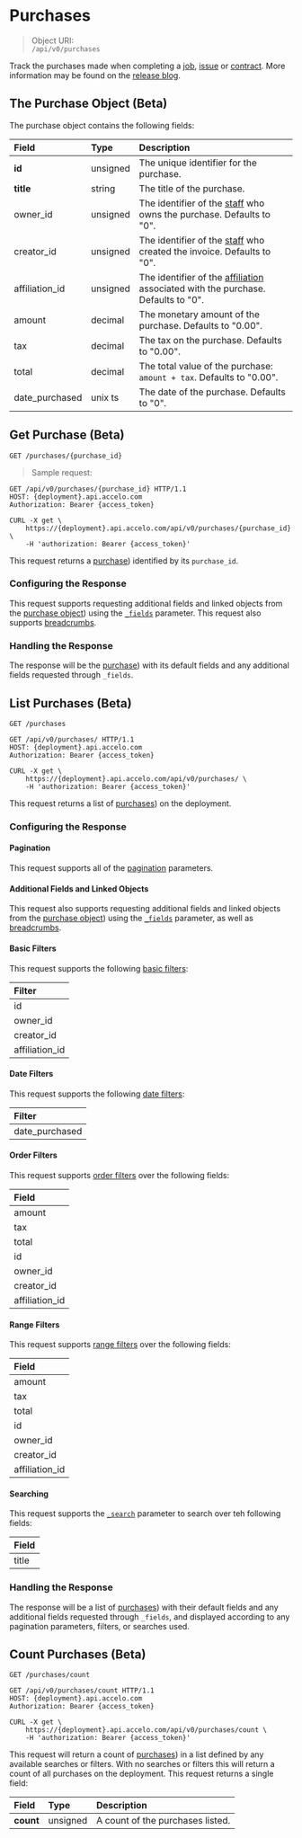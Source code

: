 # Purchases

> Object URI:  
`/api/v0/purchases`

Track the purchases made when completing a [job](#jobs-projects), [issue](#issues) or [contract](#contracts). More information may be found on the [release blog](https://www.accelo.com/resources/blog/your-billing-simplified-introducing-the-new-purchases-module/).

## The Purchase Object (Beta)
The purchase object contains the following fields:

| Field | Type | Description |
|:-|:-|:-|
| **id** | unsigned | The unique identifier for the purchase. |
| **title** | string | The title of the purchase. |
| owner_id | unsigned | The identifier of the [staff](#staff) who owns the purchase. Defaults to "0". |
| creator_id | unsigned | The identifier of the [staff](#staff) who created the invoice. Defaults to "0". |
| affiliation_id | unsigned | The identifier of the [affiliation](#affiliations) associated with the purchase. Defaults to "0". |
| amount  | decimal | The monetary amount of the purchase. Defaults to "0.00".|
| tax | decimal | The tax on the purchase. Defaults to "0.00". |
| total | decimal | The total value of the purchase: `amount + tax`. Defaults to "0.00". |
| date_purchased | unix ts | The date of the purchase. Defaults to "0". |





## Get Purchase (Beta)
`GET /purchases/{purchase_id}`
> Sample request:

```http
GET /api/v0/purchases/{purchase_id} HTTP/1.1
HOST: {deployment}.api.accelo.com
Authorization: Bearer {access_token}
```

```shell
CURL -X get \
    https://{deployment}.api.accelo.com/api/v0/purchases/{purchase_id} \
    -H 'authorization: Bearer {access_token}'
```

This request returns a [purchase](#the-purchase-object-beta)) identified by its `purchase_id`.

### Configuring the Response
This request supports requesting additional fields and linked objects from the [purchase object](#the-purchase-object-beta)) using the [`_fields`](#configuring-the-response-fields) parameter. This request also supports [breadcrumbs](#configuring-the-response-breadcrumbs).

### Handling the Response
The response will be the [purchase](#the-purchase-object-beta)) with its default fields and any additional fields requested through `_fields`.






## List Purchases (Beta)
`GET /purchases`

```http
GET /api/v0/purchases/ HTTP/1.1
HOST: {deployment}.api.accelo.com
Authorization: Bearer {access_token}
```

```shell
CURL -X get \
    https://{deployment}.api.accelo.com/api/v0/purchases/ \
    -H 'authorization: Bearer {access_token}'
```

This request returns a list of [purchases](#the-purchase-object-beta)) on the deployment.

### Configuring the Response

#### Pagination
This request supports all of the [pagination](#configuring-the-response-pagination) parameters.

#### Additional Fields and Linked Objects
This request also supports requesting additional fields and linked objects from the [purchase object](#the-purchase-object-beta)) using the [`_fields`](#configuring-the-response-fields) parameter, as well as [breadcrumbs](#configuring-the-response-breadcrumbs).

#### Basic Filters
This request supports the following [basic filters](#filters-basic-filters):

| Filter |
|:-|
| id |
| owner_id |
| creator_id |
| affiliation_id |

#### Date Filters
This request supports the following [date filters](#filters-date-filters):

| Filter |
|:-|
| date_purchased |

#### Order Filters
This request supports [order filters](#filters-order-filters) over the following fields:

| Field |
|:-|
| amount |
| tax |
| total |
| id |
| owner_id |
| creator_id |
| affiliation_id |

#### Range Filters
This request supports [range filters](#filters-range-filters) over the following fields:

| Field |
|:-|
| amount |
| tax |
| total |
| id |
| owner_id |
| creator_id |
| affiliation_id |

#### Searching
This request supports the [`_search`](#configuring-the-response-searching) parameter to search over teh following fields:

| Field |
|:-|
| title |

### Handling the Response
The response will be a list of [purchases](#the-purchase-object-beta)) with their default fields and any additional fields requested through `_fields`, and displayed according to any pagination parameters, filters, or searches used.






## Count Purchases (Beta)
`GET /purchases/count`

```http
GET /api/v0/purchases/count HTTP/1.1
HOST: {deployment}.api.accelo.com
Authorization: Bearer {access_token}
```

```shell
CURL -X get \
    https://{deployment}.api.accelo.com/api/v0/purchases/count \
    -H 'authorization: Bearer {access_token}'
```

This request will return a count of [purchases](#the-purchase-object-beta)) in a list defined by any available searches or filters. With no searches or filters this will return a count of all purchases on the deployment. This request returns a single field:

| Field | Type | Description |
|:-|:-|:-|
| **count** | unsigned | A count of the purchases listed. |